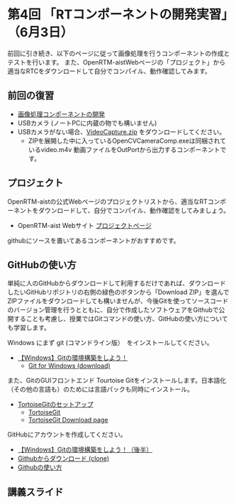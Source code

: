 # 第4回 「RTコンポーネントの開発実習」（6月3日）

前回に引き続き、以下のページに従って画像処理を行うコンポーネントの作成とテストを行います。
また、OpenRTM-aistWebページの「プロジェクト」から適当なRTCをダウンロードして自分でコンパイル、動作確認してみます。



## 前回の復習

- [画像処理コンポーネントの開発](https://openrtm.org/openrtm/ja/node/6057)
- USBカメラ (ノートPCに内蔵の物でも構いません)
- USBカメラがない場合、[VideoCapture.zip](https://github.com/sealbreeder/TMU-Ubiquitous-Robotics/raw/master/VideoCapture.zip) をダウンロードしてください。
  - ZIPを展開した中に入っているOpenCVCameraComp.exeは同梱されているvideo.m4v 動画ファイルをOutPortから出力するコンポーネントです。

## プロジェクト

OpenRTM-aistの公式Webページのプロジェクトリストから、適当なRTコンポーネントをダウンロードして、自分でコンパイル、動作確認をしてみましょう。

- OpenRTM-aist Webサイト [プロジェクトページ](https://openrtm.org/openrtm/ja/content/rt%E3%82%B3%E3%83%B3%E3%83%9D%E3%83%BC%E3%83%8D%E3%83%B3%E3%83%88)

githubにソースを置いてあるコンポーネントがおすすめです。

## GitHubの使い方

単純に人のGitHubからダウンロードして利用するだけであれば、ダウンロードしたいGitHubリポジトリの右側の緑色のボタンから「Download ZIP」を選んでZIPファイルをダウンロードしても構いませんが、今後Gitを使ってソースコードのバージョン管理を行うとともに、自分で作成したソフトウェアをGithubで公開することも考慮し、授業ではGitコマンドの使い方、GitHubの使い方についても学習します。


Windows にまず git (コマンドライン版）　をインストールしてください。

- [【Windows】Gitの環境構築をしよう！](https://prog-8.com/docs/git-env-win)
  - [Git for Windows (download)](https://git-for-windows.github.io/)

また、GitのGUIフロントエンド Tourtoise Gitをインストールします。日本語化（その他の言語も）のためには言語パックも同時にインストール。

- [TortoiseGitのセットアップ](https://qiita.com/SkyLaptor/items/6347f38c8c010f4d5bd2)
  - [TortoiseGit](https://tortoisegit.org/)
  - [TortoiseGit Download page](https://tortoisegit.org/download/)
  
GitHubにアカウントを作成してください。

- [【Windows】Gitの環境構築をしよう！（後半）](https://prog-8.com/docs/git-env-win)
- [Githubからダウンロード (clone)](https://qiita.com/masamitsu-konya/items/abb572337156e4d003cf)
- [Githubの使い方](https://qiita.com/nnahito/items/565f8755e70c51532459)

## 講義スライド




